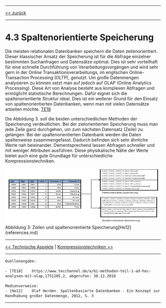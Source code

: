 ***

[<< zurück](02_toc.md)

***

# 4.3 Spaltenorientierte Speicherung

Die meisten relationalen Datenbanken speichern die Daten zeilenorientiert. Dieser klassischer Ansatz der Speicherung ist für die Abfrage einzelner bestimmten Suchanfragen und Datensätze optimal. Dies ist sehr vorteilhaft für eine schnelle Durchführung von Verarbeitungsvorgängen und wird sehr gern in der Online Transaktionsverarbeitungs, im englischen Online-Transaction Processing (OLTP), genutzt. Um große Datenmengen analysieren zu können setzt man auf jedoch auf OLAP (Online Analytics Processing). Diese Art von Analyse besteht aus komplexen Abfragen und ermöglicht statistische Berechnungen. Dafür eignet sich die spaltenorientierte Struktur ideal. Dies ist ein weiterer Grund für den Einsatz von spaltenorientierten Datenbanken, wenn man mit vielen Datensätze arbeiten möchte. [TE18](references.md)

Die Abbildung 3. soll die beiden unterschiedlichen Methoden der Speicherung verdeutlichen. Bei der zielorientierten Speicherung muss man jede Zeile ganz durchgehen, um zum nächsten Datensatz (Zeile) zu gelangen. Bei der spaltenorientierten Datenbank werden die Daten spaltenweise zusammengefasst. Dadurch befinden sich sehr ähnliche Werte nah beieinander. Dementsprechend lassen Abfragen schneller und mit weniger Attributen ausführen. Diese physikalische Nähe der Werte bietet auch eine gute Grundlage für unterschiedliche Kompressionstechniken. 

<img src="files/speicherung.png" alt="Zeilen und spaltenorientierte Speicherung" style="width:570px;height:180px;">
Abbildung 3: Zeilen und spaltenorientierte Speicherung[He12](references.md)


***

[<< Technische Aspekte](06-2_technical_aspects.md) | [Kompressionstechniken >>](06-4_compression.md)

***

```
Quellenangabe:

- [TE18]    https://www.tecchannel.de/a/bi-methoden-teil-1-ad-hoc-analysen-mit-olap,1751285,2, abgerufen: 30.12.2018

Medienverweise:
- [He12]    Olaf Herden. Spaltenbasierte Datenbanken - Ein Konzept zur Handhabung großer Datenmenge, 2012, S. 3
```
***

